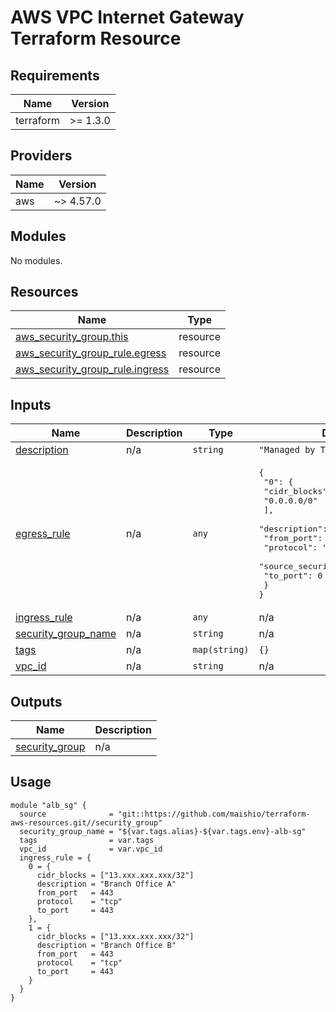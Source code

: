 # AWS VPC Internet Gateway Terraform Resource

## Requirements

| Name      | Version  |
|-----------|----------|
| terraform | >= 1.3.0 |

## Providers

| Name | Version   |
|------|-----------|
| aws  | ~> 4.57.0 |

## Modules

No modules.

## Resources

| Name | Type |
|------|------|
| [aws_security_group.this](https://registry.terraform.io/providers/hashicorp/aws/latest/docs/resources/security_group) | resource |
| [aws_security_group_rule.egress](https://registry.terraform.io/providers/hashicorp/aws/latest/docs/resources/security_group_rule) | resource |
| [aws_security_group_rule.ingress](https://registry.terraform.io/providers/hashicorp/aws/latest/docs/resources/security_group_rule) | resource |

## Inputs

| Name | Description | Type | Default | Required |
|------|-------------|------|---------|:--------:|
| <a name="input_description"></a> [description](#input\_description) | n/a | `string` | `"Managed by Terraform"` | no |
| <a name="input_egress_rule"></a> [egress\_rule](#input\_egress\_rule) | n/a | `any` | <pre>{<br>  "0": {<br>    "cidr_blocks": [<br>      "0.0.0.0/0"<br>    ],<br>    "description": null,<br>    "from_port": 0,<br>    "protocol": "-1",<br>    "source_security_group_id": null,<br>    "to_port": 0<br>  }<br>}</pre> | no |
| <a name="input_ingress_rule"></a> [ingress\_rule](#input\_ingress\_rule) | n/a | `any` | n/a | yes |
| <a name="input_security_group_name"></a> [security\_group\_name](#input\_security\_group\_name) | n/a | `string` | n/a | yes |
| <a name="input_tags"></a> [tags](#input\_tags) | n/a | `map(string)` | `{}` | no |
| <a name="input_vpc_id"></a> [vpc\_id](#input\_vpc\_id) | n/a | `string` | n/a | yes |

## Outputs

| Name | Description |
|------|-------------|
| <a name="output_security_group"></a> [security\_group](#output\_security\_group) | n/a |

## Usage

```hcl
module "alb_sg" {
  source              = "git::https://github.com/maishio/terraform-aws-resources.git//security_group"
  security_group_name = "${var.tags.alias}-${var.tags.env}-alb-sg"
  tags                = var.tags
  vpc_id              = var.vpc_id
  ingress_rule = {
    0 = {
      cidr_blocks = ["13.xxx.xxx.xxx/32"]
      description = "Branch Office A"
      from_port   = 443
      protocol    = "tcp"
      to_port     = 443
    },
    1 = {
      cidr_blocks = ["13.xxx.xxx.xxx/32"]
      description = "Branch Office B"
      from_port   = 443
      protocol    = "tcp"
      to_port     = 443
    }
  }
}
```
